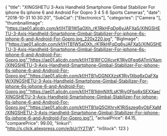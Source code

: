 {
	"title": "XINGSHETU 3-Axis Handheld Smartphone Gimbal Stabilizer For iphone 6s iphone 6 and Android For Gopro 3 4 5 6 Sports Cameras",
	"date": "2018-10-31 10:30:20",
	"SubCat": ["Electronics"],
	"categories": ["Camera "],
	"thumbnailImage": "https://ae01.alicdn.com/kf/HTB1W5aOXh_rK1RkHFqDq6yJAFXa5/XINGSHETU-3-Axis-Handheld-Smartphone-Gimbal-Stabilizer-For-iphone-6s-iphone-6-and-Android-For-Gopro.jpg_220x220.jpg",
	"BigImage": ["https://ae01.alicdn.com/kf/HTB1W5aOXh_rK1RkHFqDq6yJAFXa5/XINGSHETU-3-Axis-Handheld-Smartphone-Gimbal-Stabilizer-For-iphone-6s-iphone-6-and-Android-For-Gopro.jpg","https://ae01.alicdn.com/kf/HTB1RFCOXcvrK1Rjy0Feq6ATmVXam/XINGSHETU-3-Axis-Handheld-Smartphone-Gimbal-Stabilizer-For-iphone-6s-iphone-6-and-Android-For-Gopro.jpg","https://ae01.alicdn.com/kf/HTB1yDGNXXzsK1Rjy1Xbq6xOaFXaW/XINGSHETU-3-Axis-Handheld-Smartphone-Gimbal-Stabilizer-For-iphone-6s-iphone-6-and-Android-For-Gopro.jpg","https://ae01.alicdn.com/kf/HTB1IdmNXfLsK1Rjy0Fbq6xSEXXae/XINGSHETU-3-Axis-Handheld-Smartphone-Gimbal-Stabilizer-For-iphone-6s-iphone-6-and-Android-For-Gopro.jpg","https://ae01.alicdn.com/kf/HTB1qQ5OXhrvK1RjSszeq6yObFXaM/XINGSHETU-3-Axis-Handheld-Smartphone-Gimbal-Stabilizer-For-iphone-6s-iphone-6-and-Android-For-Gopro.jpg"],
	"actualPrice": 84.15,
	"comparePrice": 99.00,
	"linkurl": "http://s.click.aliexpress.com/e/bUr1Y2TW",
	"inStock": 123
}
